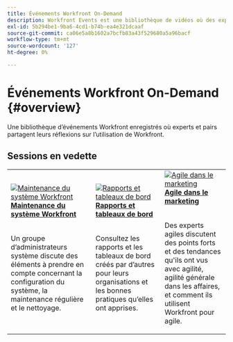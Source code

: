 ```yaml
---
title: Événements Workfront On-Demand
description: Workfront Events est une bibliothèque de vidéos où des experts et des pairs ont partagé leurs réflexions et idées sur l’utilisation de Workfront pour améliorer le travail effectué pour leurs organisations.
exl-id: 5b294be1-9ba6-4cd1-b74b-ea4e321dcaaf
source-git-commit: ca06e5a8b1602a7bcfb83a43f529680a5a96bacf
workflow-type: tm+mt
source-wordcount: '127'
ht-degree: 0%

---
```


# Événements Workfront On-Demand {#overview}

Une bibliothèque d’événements Workfront enregistrés où experts et pairs partagent leurs réflexions sur l’utilisation de Workfront.

## Sessions en vedette

<table>
  <tr>
   <td>
      <a href="user-groups/workfront-system-maintenance.md">
      <img alt="Maintenance du système Workfront" src="assets/workfront-system-maintenance.png"/>
      </a>
      <div>
         <a href="user-groups/workfront-system-maintenance.md"><strong>Maintenance du système Workfront</strong></a>
<!---         <br/><em>foo</em> -->
      </div>
      <p>
        <br/>
         Un groupe d’administrateurs système discute des éléments à prendre en compte concernant la configuration du système, la maintenance régulière et le nettoyage.
      </p>
    </td>
   <td>
      <a href="user-groups/reporting-and-dashboards.md">
      <img alt="Rapports et tableaux de bord" src="assets/reporting-and-dashboards.png"/>
      </a>
      <div>
         <a href="user-groups/reporting-and-dashboards.md"><strong>Rapports et tableaux de bord</strong></a>
<!---         <br/><em>foo</em> -->
      </div>
      <p>
        <br/>
         Consultez les rapports et les tableaux de bord créés par d’autres pour leurs organisations et les bonnes pratiques qu’elles ont apprises.
      </p>
    </td>
   <td>
      <a href="user-groups/agile-in-marketing.md">
      <img alt="Agile dans le marketing" src="assets/agile-in-marketing.png"/>
      </a>
      <div>
         <a href="user-groups/agile-in-marketing.md"><strong>Agile dans le marketing</strong></a>
<!---         <br/><em>foo</em> -->
      </div>
      <p>
        <br/>
         Des experts agiles discutent des points forts et des tendances qu'ils ont vus avec agilité, agilité générale dans les affaires, et comment ils utilisent Workfront pour agile.
      </p>
    </td>
  </tr>
</table>
